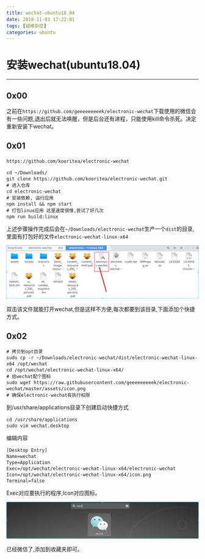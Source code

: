 ```yaml
---
title: wechat-ubuntu18.04
date: 2018-11-03 17:22:01
tags: [疑难杂症]
categories: ubuntu
---
```


# 安装wechat(ubuntu18.04)

---

## 0x00

之前在`https://github.com/geeeeeeeeek/electronic-wechat`下载使用的微信会有一些问题,退出后就无法唤醒，但是后台还有进程，只能使用kill命令杀死。决定重新安装下wechat。

## 0x01

`https://github.com/kooritea/electronic-wechat`

```
cd ~/Downloads/
git clone https://github.com/kooritea/electronic-wechat.git
# 进入仓库
cd electronic-wechat
# 安装依赖, 运行应用
npm install && npm start
# 打包linux应用 这里速度很慢,尝试了好几次
npm run build:linux
```

上述步骤操作完成后会在`~/Downloads/electronic-wechat`生产一个`dist`的目录,里面有打包好的文件`electronic-wechat-linux-x64`

![001](/img/ubuntu/wechat-install/001.png)

双击该文件就能打开wechat,但是这样不方便,每次都要到该目录,下面添加个快捷方式。

## 0x02

```
# 拷贝到opt目录
sudo cp -r ~/Downloads/electronic-wechat/dist/electronic-wechat-linux-x64 /opt/wechat
cd /opt/wechat/electronic-wechat-linux-x64/
# 给wechat配个图标
sudo wget https://raw.githubusercontent.com/geeeeeeeeek/electronic-wechat/master/assets/icon.png
# 确保electronic-wechat有执行权限
```

到/usr/share/applications目录下创建启动快捷方式

```
cd /usr/share/applications
sudo vim wechat.desktop
```

编辑内容

```
[Desktop Entry]
Name=wechat
Type=Application
Exec=/opt/wechat/electronic-wechat-linux-x64/electronic-wechat
Icon=/opt/wechat/electronic-wechat-linux-x64/icon.png
Terminal=false
```

Exec对应要执行的程序,Icon对应图标。

![002](/img/ubuntu/wechat-install/002.png)

已经微信了,添加到收藏夹即可。





